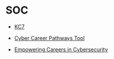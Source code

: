 # SOC

* [KC7](https://github.com/SEUNGHO-Y00/PersonalStudy/blob/main/SOC/KC7/README.md)

* [Cyber Career Pathways Tool](https://niccs.cisa.gov/tools/cyber-career-pathways-tool)

* [Empowering Careers in Cybersecurity](https://www.cyberseek.org/index.html)
